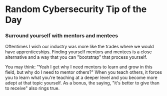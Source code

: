 # Random Cybersecurity Tip of the Day
### Surround yourself with mentors and mentees

Oftentimes I wish our industry was more like the trades where we would have apprenticeships. Finding yourself mentors and mentees is a close alternative and a way that you can "bootstrap" that process yourself.

You may think: "Yeah I get why I need mentors to learn and grow in this field, but why do I need to mentor others?" When you teach others, it forces you to learn what you're teaching at a deeper level and you become more adept at that topic yourself. As a bonus, the saying, "it's better to give than to receive" also rings true.